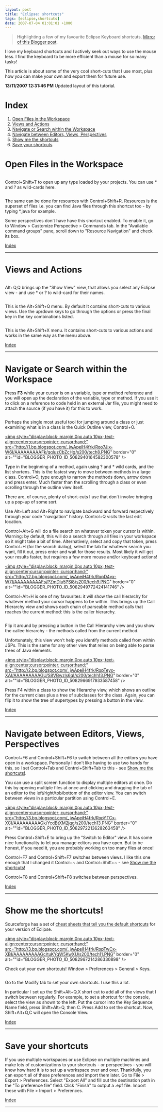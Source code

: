 ```yaml
---
layout: post
title: "Eclipse: shortcuts"
tags: [eclipse,shortcuts]
date: 2007-07-04 01:01:01 +1000
---
```


> Highlighting a few of my favourite Eclipse Keyboard shortcuts. [Mirror of this Blogger post](https://robertmarkbramprogrammer.blogspot.com/2007/07/eclipse-shortcuts.html).


<P>
I love my keyboard shortcuts and I actively seek out ways to use the mouse less. I find the keyboard to be more efficient than a mouse for so many tasks!
</P>

<P>
This article is about some of the very cool short-cuts that I use most, plus how you can make your own and export them for future use.
</P>

<P>
<b>13/11/2007 12:31:46 PM</b> Updated layout of this tutorial.
</P>

<a name="index_shortcuts_post"><h1>Index</h1></a>

<ol>
<li><a href="#Open_Files_in_the_Workspace">Open Files in the Workspace</a></li>
<li><a href="#Views_and_Actions">Views and Actions</a></li>
<li><a href="#Navigate_or_Search_within_the_Workspace">Navigate or Search within the Workspace</a></li>
<li><a href="#Navigate_between_Editors_Views_Perspectives">Navigate between Editors, Views, Perspectives</a></li>
<li><a href="#Show_me_the_shortcuts">Show me the shortcuts</a></li>
<li><a href="#Save_your_shortcuts">Save your shortcuts</a></li>
</ol>


<h1><a name="Open_Files_in_the_Workspace"></a>Open Files in the Workspace</h1>

<a onblur="try {parent.deselectBloggerImageGracefully();} catch(e) {}" href="http://2.bp.blogspot.com/_jwApeiH4frk/RojzbSx-W2I/AAAAAAAAAFE/k6pkDOkq9QI/s1600-h/tech5.PNG"><img id="BLOGGER_PHOTO_ID_5082579829711068002" style="display:block; margin:0px auto 10px; text-align:center;cursor:pointer; cursor:hand;" alt="" src="http://2.bp.blogspot.com/_jwApeiH4frk/RojzbSx-W2I/AAAAAAAAAFE/k6pkDOkq9QI/s200/tech5.PNG" border="0" /></a>

<P>
Control+Shift+T to open up any type loaded by your projects. You can use * and ? as wild-cards here.
</P>

<a onblur="try {parent.deselectBloggerImageGracefully();} catch(e) {}" href="http://4.bp.blogspot.com/_jwApeiH4frk/Roj2Iyx-W3I/AAAAAAAAAFM/nRfKyLg1PeA/s1600-h/tech6.PNG"><img id="BLOGGER_PHOTO_ID_5082582810418371442" style="display:block; margin:0px auto 10px; text-align:center;cursor:pointer; cursor:hand;" alt="" src="http://4.bp.blogspot.com/_jwApeiH4frk/Roj2Iyx-W3I/AAAAAAAAAFM/nRfKyLg1PeA/s200/tech6.PNG" border="0" /></a>

<P>
The same can be done for resources with Control+Shift+R. Resources is the superset of files i.e. you can find Java files through this shortcut too - by typing *.java for example.
</P>

<P>
Some perspectives don't have have this shortcut enabled. To enable it, go to Window > Customize Perspective > Commands tab. In the "Available command groups" pane, scroll down to "Resource Navigation" and check its box.
</P>

<P>
<a href="#index_shortcuts_post">Index</a>
</P>

<hr />

<h1><a name="Views_and_Actions"></a>Views and Actions</h1>

<a onblur="try {parent.deselectBloggerImageGracefully();} catch(e) {}" href="http://1.bp.blogspot.com/_jwApeiH4frk/Rojv-Cx-WzI/AAAAAAAAAEs/pCLMZhMl5qI/s1600-h/tech3.PNG"><img id="BLOGGER_PHOTO_ID_5082576028665010994" style="display:block; margin:0px auto 10px; text-align:center;cursor:pointer; cursor:hand;" alt="" src="http://1.bp.blogspot.com/_jwApeiH4frk/Rojv-Cx-WzI/AAAAAAAAAEs/pCLMZhMl5qI/s200/tech3.PNG" border="0" /></a>

<P>
Alt+Q,Q brings up the "Show View" view, that allows you select any Eclipse view - and use * or ? to wild-card for their names.
</P>

<a onblur="try {parent.deselectBloggerImageGracefully();} catch(e) {}" href="http://2.bp.blogspot.com/_jwApeiH4frk/RojwSSx-W0I/AAAAAAAAAE0/Zsu2EI57WYo/s1600-h/tech4.PNG"><img id="BLOGGER_PHOTO_ID_5082576376557361986" style="display:block; margin:0px auto 10px; text-align:center;cursor:pointer; cursor:hand;" alt="" src="http://2.bp.blogspot.com/_jwApeiH4frk/RojwSSx-W0I/AAAAAAAAAE0/Zsu2EI57WYo/s200/tech4.PNG" border="0" /></a>

<P>
This is the Alt+Shift+Q menu. By default It contains short-cuts to various views. Use the up/down keys to go through the options or press the final key in the key combinations listed.
</P>

<a onblur="try {parent.deselectBloggerImageGracefully();} catch(e) {}" href="http://2.bp.blogspot.com/_jwApeiH4frk/RojwlSx-W1I/AAAAAAAAAE8/qG8hlNpfFLU/s1600-h/tech2.PNG"><img id="BLOGGER_PHOTO_ID_5082576702974876498" style="display:block; margin:0px auto 10px; text-align:center;cursor:pointer; cursor:hand;" alt="" src="http://2.bp.blogspot.com/_jwApeiH4frk/RojwlSx-W1I/AAAAAAAAAE8/qG8hlNpfFLU/s200/tech2.PNG" border="0" /></a>

<P>
This is the Alt+Shift+X menu. It contains short-cuts to various actions and works in the same way as the menu above.
</P>

<P>
<a href="#index_shortcuts_post">Index</a>
</P>

<hr />

<h1><a name="Navigate_or_Search_within_the_Workspace"></a>Navigate or Search within the Workspace</h1>

<P>
Press <b>F3</b> while your cursor is on a variable, type or method reference and you will open up the declaration of the variable, type or method. If you use it to click on a reference to code held in an external Jar file, you might need to attach the source (if you have it) for this to work.
</P>

<a href="http://2.bp.blogspot.com/_jwApeiH4frk/Rooxqyx-W5I/AAAAAAAAAFc/E8q1JXXaLJo/s1600-h/tech7.PNG"><img id="BLOGGER_PHOTO_ID_5082929740696673170" style="display:block; margin:0px auto 10px; text-align:center;cursor:pointer; cursor:hand;" alt="" src="http://2.bp.blogspot.com/_jwApeiH4frk/Rooxqyx-W5I/AAAAAAAAAFc/E8q1JXXaLJo/s200/tech7.PNG" border="0" /></a>
<a href="http://4.bp.blogspot.com/_jwApeiH4frk/RooxUSx-W4I/AAAAAAAAAFU/r2G9mwFBVs8/s1600-h/tech7.PNG"></a>

<P>
Perhaps the single most useful tool for jumping around a class or just examining what is in a class is the Quick Outline view, Control+O.
</P>

<a href="http://1.bp.blogspot.com/_jwApeiH4frk/Roo7Jix-W6I/AAAAAAAAAFk/qqluzCbZcHg/s1600-h/tech8.PNG"><img style="display:block; margin:0px auto 10px; text-align:center;cursor:pointer; cursor:hand;" src="http://1.bp.blogspot.com/_jwApeiH4frk/Roo7Jix-W6I/AAAAAAAAAFk/qqluzCbZcHg/s200/tech8.PNG" border="0" alt=""id="BLOGGER_PHOTO_ID_5082940164582300578" /></a>

<P>
Type in the beginning of a method, again using ? and * wild cards, and the list shortens. This is the fastest way to move between methods in a large class. Control+O, type enough to narrow the methods down, arrow down and press enter. Much faster than the scrolling through a class or even scrolling through the outline view itself.
</P>

<P>
There are, of course, plenty of short-cuts I use that don't involve bringing up a pop-up of some sort.
</P>

<P>
Use Alt+Left and Alt+Right to navigate backward and forward respectively through your code "navigation" history. Control+Q visits the last edit location.
</P>

<P>
Control+Alt+G will do a file search on whatever token your cursor is within. Warning: by default, this will do a search through all files in your workspace so it might take a bit of time. Alternatively, select and copy that token, press Control+H (for the search dialog), select the tab for whatever search you want, fill it out, press enter and wait for those results. Most likely it will get your results faster, but requires a few more mouse and/or keyboard actions!
</P>

<a href="http://2.bp.blogspot.com/_jwApeiH4frk/RopD4yx-W7I/AAAAAAAAAFs/PZmDlu5PSi8/s1600-h/tech9.PNG"><img style="display:block; margin:0px auto 10px; text-align:center;cursor:pointer; cursor:hand;" src="http://2.bp.blogspot.com/_jwApeiH4frk/RopD4yx-W7I/AAAAAAAAAFs/PZmDlu5PSi8/s200/tech9.PNG" border="0" alt=""id="BLOGGER_PHOTO_ID_5082949772424141746" /></a>

<P>
Control+Alt+H is one of my favourites: it will show the call hierarchy for whatever method your cursor happens to be within. This brings up the Call Hierarchy view and shows each chain of parseable method calls that reaches the current method: this is the caller hierarchy.
</P>
<a href="http://2.bp.blogspot.com/_jwApeiH4frk/RopEEyx-W8I/AAAAAAAAAF0/gsVNiIFMqWA/s1600-h/tech10.PNG"><img style="display:block; margin:0px auto 10px; text-align:center;cursor:pointer; cursor:hand;" src="http://2.bp.blogspot.com/_jwApeiH4frk/RopEEyx-W8I/AAAAAAAAAF0/gsVNiIFMqWA/s200/tech10.PNG" border="0" alt=""id="BLOGGER_PHOTO_ID_5082949978582571970" /></a>

<P>
Flip it around by pressing a button in the Call Hierarchy view and you show the callee hierarchy - the methods called from the current method.
</P>

<P>
Unfortunately, this view won't help you identify methods called from within JSPs. This is the same for any other view that relies on being able to parse trees of Java elements.
</P>

<a href="http://2.bp.blogspot.com/_jwApeiH4frk/RopTeyx-XAI/AAAAAAAAAGU/S8VBwzls6qI/s1600-h/techh13.PNG"><img style="display:block; margin:0px auto 10px; text-align:center;cursor:pointer; cursor:hand;" src="http://2.bp.blogspot.com/_jwApeiH4frk/RopTeyx-XAI/AAAAAAAAAGU/S8VBwzls6qI/s200/techh13.PNG" border="0" alt=""id="BLOGGER_PHOTO_ID_5082966917933587458" /></a>

<P>
Press F4 within a class to show the Hierarchy view, which shows an outline for the current class plus a tree of subclasses for the class. Again, you can flip it to show the tree of supertypes by pressing a button in the view.
</P>

<P>
<a href="#index_shortcuts_post">Index</a>
</P>

<hr />

<h1><a name="Navigate_between_Editors_Views_Perspectives"></a>Navigate between Editors, Views, Perspectives</h1>

<P>
Control+F6 and Control+Shift+F6 to switch between all the editors you have open in a workspace. Personally I don't like having to use two hands for this, so I set Control+Tab and Control+Shift+Tab to this - see <a href="#Show_me_the_shortcuts">Show me the shortcuts!</a>.
</P>

<P>
You can use a split screen function to display multiple editors at once. Do this by opening multiple files at once and clicking and dragging the tab of an editor to the left/right/tob/bottom of the editor view. You can switch between views in a particular partition using Control+E.
</P>

<a href="http://3.bp.blogspot.com/_jwApeiH4frk/RopYTCx-XCI/AAAAAAAAAGk/YcdBtXM2jqg/s1600-h/tech13.PNG"><img style="display:block; margin:0px auto 10px; text-align:center;cursor:pointer; cursor:hand;" src="http://3.bp.blogspot.com/_jwApeiH4frk/RopYTCx-XCI/AAAAAAAAAGk/YcdBtXM2jqg/s200/tech13.PNG" border="0" alt=""id="BLOGGER_PHOTO_ID_5082972213628263458" /></a>

<P>
Press Control+Shift+E to bring up the "Switch to Editor" view. It has some nice functionality to let you manage editors you have open. But to be honest, if you need it, you are probably working on too many files at once!
</P>
<P>
Control+F7 and Control+Shift+F7 switches between views. I like this one enough that I changed it Control+~ and Control+Shift+~ - see <a href="#Show_me_the_shortcuts">Show me the shortcuts!</a>
</P>

<P>
Control+F8 and Control+Shift+F8 switches between perspectives.
</P>

<P>
<a href="#index_shortcuts_post">Index</a>
</P>

<hr />

<h1><a name="Show_me_the_shortcuts"></a>Show me the shortcuts!</h1>

<P>
Sourceforge has a set of <a href="http://eclipse-tools.sourceforge.net/shortcuts.html">cheat sheets that tell you the default shortcuts</a> for your version of Eclipse.
</P>

<a href="http://3.bp.blogspot.com/_jwApeiH4frk/RopTwCx-XBI/AAAAAAAAAGc/tuKYqW5KwXU/s1600-h/tech11.PNG"><img style="display:block; margin:0px auto 10px; text-align:center;cursor:pointer; cursor:hand;" src="http://3.bp.blogspot.com/_jwApeiH4frk/RopTwCx-XBI/AAAAAAAAAGc/tuKYqW5KwXU/s200/tech11.PNG" border="0" alt=""id="BLOGGER_PHOTO_ID_5082967214286330898" /></a>

<P>
Check out your own shortcuts! Window > Preferences > General > Keys.
</P>
<a href="http://2.bp.blogspot.com/_jwApeiH4frk/RopIYyx-W-I/AAAAAAAAAGE/OvQZ9M7sSWs/s1600-h/tech12.PNG"><img style="display:block; margin:0px auto 10px; text-align:center;cursor:pointer; cursor:hand;" src="http://2.bp.blogspot.com/_jwApeiH4frk/RopIYyx-W-I/AAAAAAAAAGE/OvQZ9M7sSWs/s200/tech12.PNG" border="0" alt=""id="BLOGGER_PHOTO_ID_5082954720226466786" /></a>

<P>
Go to the Modify tab to set your own shortcuts. I use this a lot.
</P>

<P>
In particular I set up the Shift+Alt+Q,X short cut to add all of the views that I switch between regularly. For example, to set a shortcut for the console, select the view as shown to the left. Put the cursor into the Key Sequence Name field, press Shift+Alt+Q, then C. Press Add to set the shortcut. Now, Shift+Alt+Q,C will open the Console View.
</P>

<P>
<a href="#index_shortcuts_post">Index</a>
</P>

<hr />

<h1><a name="Save_your_shortcuts"></a>Save your shortcuts</h1>

<P>
If you use multiple workspaces or use Eclipse on multiple machines and make lots of customizations to your shortcuts - or perspectives - you will know how hard it is to set up a workspace over and over. Thankfully, you can export all of these preferences and import them later. Go to File > Export > Preferences. Select "Export All" and fill out the destination path in the "To preference file" field. Click "Finish" to output a .epf file. Import these with File > Import > Preferences.
</P>


<a href="#index_shortcuts_post">Index</a>

<hr />


